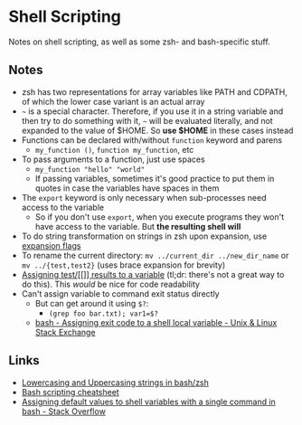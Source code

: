 # Shell Scripting

Notes on shell scripting, as well as some zsh- and bash-specific stuff.

## Notes

- zsh has two representations for array variables like PATH and CDPATH, of which the lower case variant is an actual array
- `~` is a special character. Therefore, if you use it in a string variable and then try to do something with it, `~` will be evaluated literally, and not expanded to the value of $HOME. So **use $HOME** in these cases instead
- Functions can be declared with/without `function` keyword and parens
  - `my_function ()`, `function my_function`, etc
- To pass arguments to a function, just use spaces
  - `my_function "hello" "world"`
  - If passing variables, sometimes it's good practice to put them in quotes in case the variables have spaces in them
- The `export` keyword is only necessary when sub-processes need access to the variable
  - So if you don't use `export`, when you execute programs they won't have access to the variable. But **the resulting shell will**
- To do string transformation on strings in zsh upon expansion, use [expansion flags](http://zsh.sourceforge.net/Doc/Release/Expansion.html#Parameter-Expansion-Flags)
- To rename the current directory: `mv ../current_dir ../new_dir_name` or `mv ../{test,test2}` \(uses brace expansion for brevity\)
- [Assigning test/[[]] results to a variable](https://stackoverflow.com/questions/24896433/assigning-the-result-of-test-to-a-variable) (tl;dr: there's not a great way to do this). This _would_ be nice for code readability
- Can't assign variable to command exit status directly
  - But can get around it using `$?`:
    - `(grep foo bar.txt); var1=$?`
  - [bash - Assigning exit code to a shell local variable - Unix & Linux Stack Exchange](https://unix.stackexchange.com/questions/207957/assigning-exit-code-to-a-shell-local-variable)

## Links

- [Lowercasing and Uppercasing strings in bash/zsh](https://scriptingosx.com/2019/12/upper-or-lower-casing-strings-in-bash-and-zsh/)
- [Bash scripting cheatsheet](https://devhints.io/bash)
- [Assigning default values to shell variables with a single command in bash - Stack Overflow](https://stackoverflow.com/questions/2013547/assigning-default-values-to-shell-variables-with-a-single-command-in-bash)
